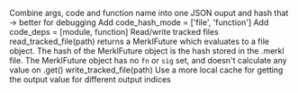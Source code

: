 Combine args, code and function name into one JSON ouput and hash that -> better for debugging
Add code_hash_mode = ['file', 'function']
Add code_deps = [module, function]
Read/write tracked files
    read_tracked_file(path) returns a MerklFuture which evaluates to a file object. The hash of the MerklFuture object is the hash stored in the <file>.merkl file. The MerklFuture object has no `fn` or `sig` set, and doesn't calculate any value on .get()
    write_tracked_file(path)
Use a more local cache for getting the output value for different output indices
